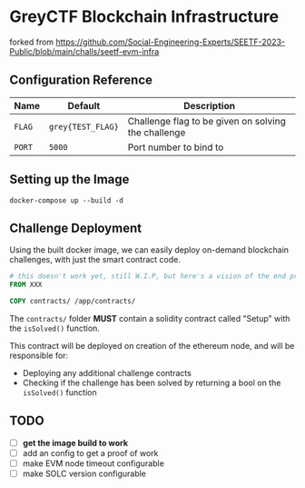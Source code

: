 # GreyCTF Blockchain Infrastructure

forked from https://github.com/Social-Engineering-Experts/SEETF-2023-Public/blob/main/challs/seetf-evm-infra

## Configuration Reference

| Name                | Default             | Description                                                                                                                 |
| ------------------- | ------------------- | --------------------------------------------------------------------------------------------------------------------------- |
| `FLAG`         | `grey{TEST_FLAG}`                | Challenge flag to be given on solving the challenge |
| `PORT`         | `5000`               |   Port number to bind to |


## Setting up the Image

```
docker-compose up --build -d
```

## Challenge Deployment

Using the built docker image, we can easily deploy on-demand blockchain challenges, with just the smart contract code.

```dockerfile
# this doesn't work yet, still W.I.P, but here's a vision of the end product
FROM XXX

COPY contracts/ /app/contracts/
```

The `contracts/` folder **MUST** contain a solidity contract called "Setup" with the `isSolved()` function.

This contract will be deployed on creation of the ethereum node, and will be responsible for:

- Deploying any additional challenge contracts
- Checking if the challenge has been solved by returning a bool on the `isSolved()` function

## TODO

- [ ] **get the image build to work**
- [ ] add an config to get a proof of work 
- [ ] make EVM node timeout configurable
- [ ] make SOLC version configurable
